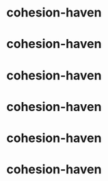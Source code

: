 # cohesion-haven
# cohesion-haven
# cohesion-haven
# cohesion-haven
# cohesion-haven
# cohesion-haven
